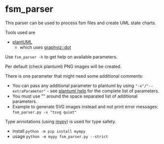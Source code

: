 # fsm_parser
This parser can be used to process fsm files and create UML state charts.

Tools used are 
* [plantUML](https://plantuml.com/index)
  * which uses [graphviz::dot](https://graphviz.org/)

Use `fsm_parser -h` to get help on available parameters.

Per default (check plantuml) PNG images will be created.

There is one parameter that might need some additional comments:
- You can pass any additional parameter to plantuml by using `"-x"/"--extraParameter"` - see [plantuml help](https://plantuml.com/command-line#6a26f548831e6a8c) for the complete list of parameters.
- You must use "" around the space separated list of additional parameters.
- Example to generate SVG images instead and not print error messages:<br>
`fsm_parser.py -x "tsvg quiet"`

Type annotations (using [mypy](https://mypy.readthedocs.io/en/stable/)) is used for type safety.
* install `python -m pip install mympy`
* usage `python -m mypy fsm_parser.py --strict` 